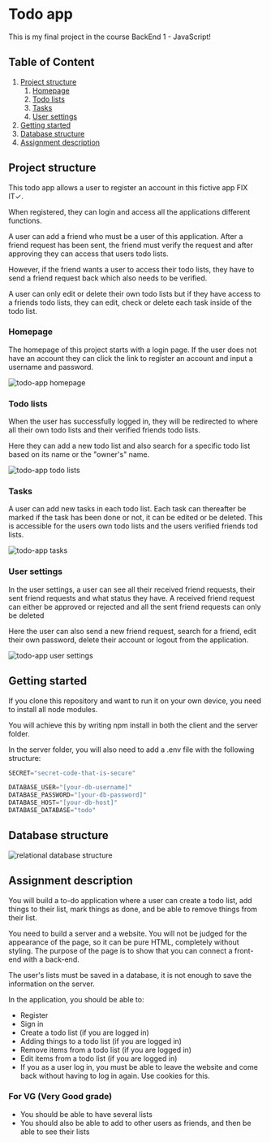 # **Todo app**

This is my final project in the course BackEnd 1 - JavaScript!

## **Table of Content**

1. [Project structure](https://github.com/MikaMunterud/todo-app/tree/main#project-structure)
   1. [Homepage](https://github.com/MikaMunterud/todo-app/tree/main#homepage)
   2. [Todo lists](https://github.com/MikaMunterud/todo-app/tree/main#todo-lists)
   3. [Tasks](https://github.com/MikaMunterud/todo-app/tree/main#tasks)
   4. [User settings](https://github.com/MikaMunterud/todo-app/tree/main#user-settings)
2. [Getting started](https://github.com/MikaMunterud/todo-app/tree/main#getting-started)
3. [Database structure](https://github.com/MikaMunterud/todo-app/tree/main#database-structure)
4. [Assignment description](https://github.com/MikaMunterud/todo-app/tree/main#assignment-description)

## **Project structure**

This todo app allows a user to register an account in this fictive app FIX IT✓.

When registered, they can login and access all the applications different functions.

A user can add a friend who must be a user of this application. After a friend request has been sent, the friend must verify the request and after approving they can access that users todo lists.

However, if the friend wants a user to access their todo lists, they have to send a friend request back which also needs to be verified.

A user can only edit or delete their own todo lists but if they have access to a friends todo lists, they can edit, check or delete each task inside of the todo list.

### **Homepage**

The homepage of this project starts with a login page. If the user does not have an account they can click the link to register an account and input a username and password.

![todo-app homepage](https://icicathy.sirv.com/todo%20app/Todo%20app%20Homepage.png)

### **Todo lists**

When the user has successfully logged in, they will be redirected to where all their own todo lists and their verified friends todo lists.

Here they can add a new todo list and also search for a specific todo list based on its name or the "owner's" name.

![todo-app todo lists](https://icicathy.sirv.com/todo%20app/Todo%20app%20todo-lists.png)

### **Tasks**

A user can add new tasks in each todo list. Each task can thereafter be marked if the task has been done or not, it can be edited or be deleted. This is accessible for the users own todo lists and the users verified friends tod lists.

![todo-app tasks](https://icicathy.sirv.com/todo%20app/Todo%20app%20tasks.png)

### **User settings**

In the user settings, a user can see all their received friend requests, their sent friend requests and what status they have.
A received friend request can either be approved or rejected and all the sent friend requests can only be deleted

Here the user can also send a new friend request, search for a friend, edit their own password, delete their account or logout from the application.

![todo-app user settings](https://icicathy.sirv.com/todo%20app/Todo%20app%20user%20settings.png)

## **Getting started**

If you clone this repository and want to run it on your own device, you need to install all node modules.

You will achieve this by writing npm install in both the client and the server folder.

In the server folder, you will also need to add a .env file with the following structure:

```js
SECRET="secret-code-that-is-secure"

DATABASE_USER="[your-db-username]"
DATABASE_PASSWORD="[your-db-password]"
DATABASE_HOST="[your-db-host]"
DATABASE_DATABASE="todo"
```

## **Database structure**

![relational database structure](https://icicathy.sirv.com/todo%20app/Todo-app.drawio.png)

## **Assignment description**

You will build a to-do application where a user can create a todo list, add things to their list, mark things as done, and be able to remove things from their list.

You need to build a server and a website. You will not be judged for the appearance of the page, so it can be pure HTML, completely without styling. The purpose of the page is to show that you can connect a front-end with a back-end.

The user's lists must be saved in a database, it is not enough to save the information on the server.

In the application, you should be able to:

* Register
* Sign in
* Create a todo list (if you are logged in)
* Adding things to a todo list (if you are logged in)
* Remove items from a todo list (if you are logged in)
* Edit items from a todo list (if you are logged in)
* If you as a user log in, you must be able to leave the website and come back without having to log in again. Use cookies for this.

### **For VG (Very Good grade)**

* You should be able to have several lists
* You should also be able to add to other users as friends, and then be able to see their lists
